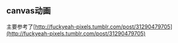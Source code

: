 ## canvas动画

主要参考了[http://fuckyeah-pixels.tumblr.com/post/31290479705](http://fuckyeah-pixels.tumblr.com/post/31290479705)